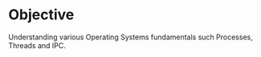 # Objective

Understanding various Operating Systems fundamentals such Processes, Threads and IPC.  

